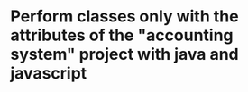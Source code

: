 # Perform classes only with the attributes of the "accounting system" project with java and javascript